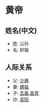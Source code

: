 # 黄帝

## 姓名(中文)

- 姓: 公孙
- 名: 轩辕

## 人际关系

- 父: [少典](shaodian.md)
- 妻: [嫘祖](luozhu.md)
- 子: [玄嚣](xuanxiao.md),[昌意](cangyi.md)
- 孙: [高阳](gaoyang.md)